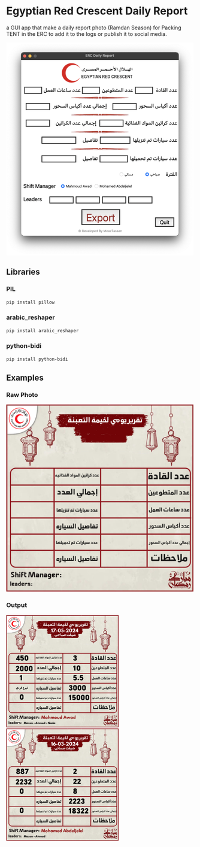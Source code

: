 # Egyptian Red Crescent Daily Report
a GUI app that make a daily report photo (Ramdan Season) for Packing TENT in the ERC to add it to the logs or publish it to social media.

<img src="photos/image.png" width="500">

## Libraries

### PIL
```bash
pip install pillow
```

### arabic_reshaper
```bash
pip install arabic_reshaper
```

### python-bidi
```bash
pip install python-bidi

```


## Examples

### Raw Photo
<img src="photos/daily_report.png" width="500">

### Output

<p float="center">
  <img src="photos/17-05-2024%201Morning%20Period%20Daily%20Report.png" width="300">
  <img src="photos/16-03-2024%202Evening%20Period%20Daily%20Report.png" width="300">
</p>
